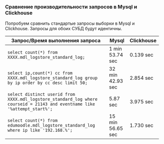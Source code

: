 ### Cравнение производительности запросов в Mysql и Clickhouse

Попробуем сравнить стандартые запросы выборки в Mysql и Clickhouse. Запросы для обоих СУБД будут идентичны.

|Запрос/Время выполнения запроса | Mysql | Clickhouse|
|-------------------------|-------|-----------|
|```select count(*) from XXXX.mdl_logstore_standard_log;```                         | 1 min 53.74 sec      | 0.139 sec|
|```select ip,count(*) cc from XXXX.mdl_logstore_standard_log group by ip order by cc desc limit 50;```|32 min 42.93 sec|2.854 sec|
|```select distinct userid from XXXX.mdl_logstore_standard_log where courseid = 21143 and eventname like '%attempt_start%';```|5.87 sec|3.975 sec|
|```select count(*) from edumoodle.mdl_logstore_standard_log where ip like '192.168.%';```|15 min 56.65 sec|1.730 sec|